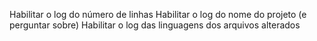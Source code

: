 Habilitar o log do número de linhas
Habilitar o log do nome do projeto (e perguntar sobre)
Habilitar o log das linguagens dos arquivos alterados
